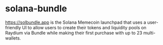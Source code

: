 # solana-bundle
https://solbundle.app is the Solana Memecoin launchpad that uses a user-friendly UI to allow users to create their tokens and liquidity pools on Raydium via Bundle while making their first purchase with up to 23 multi-wallets.
